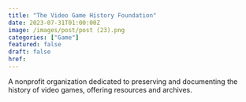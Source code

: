 ```yaml
---
title: "The Video Game History Foundation"
date: 2023-07-31T01:00:00Z
image: /images/post/post (23).png
categories: ["Game"]
featured: false
draft: false
href: 
---
```

A nonprofit organization dedicated to preserving and documenting the history of video games, offering resources and archives.

